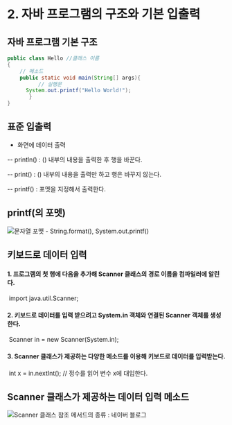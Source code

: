 # 2. 자바 프로그램의 구조와 기본 입출력

## 자바 프로그램 기본 구조

```java
public class Hello //클래스 이름 
{
    // 메소드
    public static void main(String[] args){
          // 실행문
	  System.out.printf("Hello World!");
       }
}
```



## 표준 입출력

+ 화면에 데이터 출력

-- println() : () 내부의 내용을 출력한 후 행을 바꾼다.

-- print() : () 내부의 내용을 출력만 하고 행은 바꾸지 않는다.

-- printf() : 포멧을 지정해서 출력한다.



## printf(의 포멧)

![문자열 포맷 - String.format(), System.out.printf()](https://t1.daumcdn.net/cfile/tistory/222A4A4954E5A33022)



## 키보드로 데이터 입력

#### 1. 프로그램의 첫 행에 다음을 추가해 Scanner 클래스의 경로 이름을 컴파일러에 알린다.

​	import java.util.Scanner;

#### 2. 키보드로 데이터를 입력 받으려고 System.in 객체와 연결된 Scanner 객체를 생성한다.

​	Scanner in = new Scanner(System.in);

#### 3. Scanner 클래스가 제공하는 다양한 메소드를 이용해 키보드로 데이터를 입력받는다.

​	int x = in.nextInt(); // 정수를 읽어 변수 x에 대입한다.



## Scanner 클래스가 제공하는 데이터 입력 메소드

![Scanner 클래스 참조 메서드의 종류 : 네이버 블로그](https://mblogthumb-phinf.pstatic.net/20150219_41/winsweet_1424286817131CC9pe_PNG/2015-02-19_04%3B13%3B14.PNG?type=w2)

